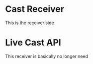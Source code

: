 # Cast Receiver

This is the receiver side

# Live Cast API

This receiver is basically no longer need
